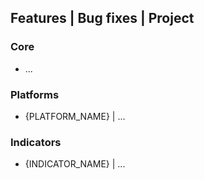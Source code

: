 ## Features | Bug fixes | Project
### Core
* ...

### Platforms
* {PLATFORM_NAME} | ...

### Indicators
* {INDICATOR_NAME} | ...
